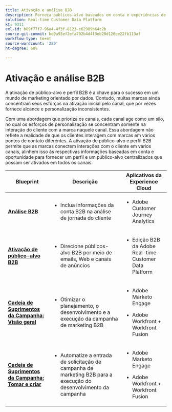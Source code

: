 ```yaml
---
title: Ativação e análise B2B
description: Forneça públicos-alvo baseados em conta e experiências de clientes centradas em perfis com o Real-time Customer Data Platform.
solution: Real-time Customer Data Platform
kt: 9311
exl-id: b89f77f7-96a4-4f3f-8123-c62989b64c2b
source-git-commit: bd0a93ef2efa702b4d4f3eb20d126ee22fb113af
workflow-type: tm+mt
source-wordcount: '229'
ht-degree: 68%

---
```


# Ativação e análise B2B

A ativação de público-alvo e perfil B2B é a chave para o sucesso em um mundo de marketing orientado por dados. Contudo, muitas marcas ainda concentram seus esforços na ativação inicial pelo canal, que por vezes fornece alcance e personalização inconsistentes.

Com uma abordagem que prioriza os canais, cada canal age como um silo, no qual os esforços de personalização se concentram somente na interação do cliente com a marca naquele canal. Essa abordagem não reflete a realidade de que os clientes interagem com marcas em vários pontos de contato diferentes. A ativação de público-alvo e perfil B2B permite que as marcas conectem interações com o cliente em vários canais, alinhem isso às respectivas informações baseadas em conta e oportunidade para fornecer um perfil e um público-alvo centralizados que possam ser ativados em todos os canais.

| Blueprint | Descrição | Aplicativos da Experience Cloud |
|---|---|---|
| **[Análise B2B](https://experienceleague.adobe.com/docs/analytics-platform/using/cja-usecases/b2b.html?lang=pt-BR)** | <ul><li>Inclua informações da conta B2B na análise de jornada do cliente</li></ul> | <ul><li>Adobe Customer Journey Analytics</li></ul> |
| **[Ativação de público-alvo B2B](b2bactivation.md)** | <ul><li>Direcione públicos-alvo B2B por meio de emails, Web e canais de anúncios</li></ul> | <ul><li>Edição B2B da Adobe Real-time Customer Data Platform</li></ul> |
| **[Cadeia de Suprimentos da Campanha: Visão geral](/help/blueprints/b2b/campaign-supply-chain/overview.md)** | <ul><li>Otimizar o planejamento, o desenvolvimento e a execução da campanha de marketing B2B</li></ul> | <ul><li>Adobe Marketo Engage</li></ul><ul><li>Adobe Workfront + Workfront Fusion</li></ul> |
| **[Cadeia de Suprimentos da Campanha: Tomar e criar](/help/blueprints/b2b/campaign-supply-chain/intake-and-create.md)** | <ul><li>Automatize a entrada de solicitação de campanha de marketing B2B para a execução do desenvolvimento da campanha</li></ul> | <ul><li>Adobe Marketo Engage</li></ul><ul><li>Adobe Workfront + Workfront Fusion</li></ul> |
